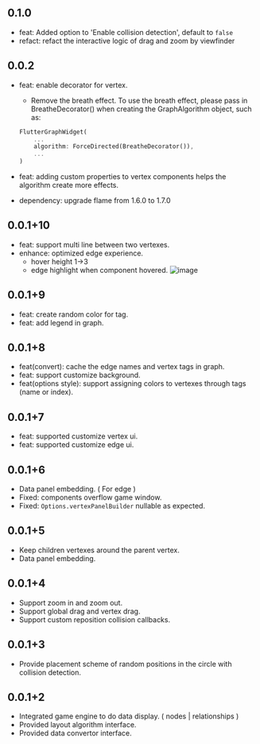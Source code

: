 ## 0.1.0
- feat: Added option to 'Enable collision detection', default to `false`
- refact: refact the interactive logic of drag and zoom by viewfinder

## 0.0.2
- feat: enable decorator for vertex.
    - Remove the breath effect. To use the breath effect, please pass in BreatheDecorator() when creating the GraphAlgorithm object, such as:
    ```dart
    FlutterGraphWidget(
        ...
        algorithm: ForceDirected(BreatheDecorator()),
        ...
    )
    ```
    
- feat: adding custom properties to vertex components helps the algorithm create more effects.
<!-- 将对flame的依赖升级到最新版本 -->
- dependency: upgrade flame from 1.6.0 to 1.7.0


## 0.0.1+10
- feat:  support multi line between two vertexes.
- enhance: optimized edge experience. 
  - hover height 1->3
  - edge highlight when component hovered.
      ![image](https://user-images.githubusercontent.com/15630211/217449742-1eb95787-c53a-450d-bff9-08f3ed2b1b8c.png)


## 0.0.1+9
- feat: create random color for tag.
- feat: add legend in graph.

## 0.0.1+8
- feat(convert): cache the edge names and vertex tags in graph.
- feat: support customize background.
- feat(options style): support assigning colors to vertexes through tags (name or index).

## 0.0.1+7
- feat: supported customize vertex ui.
- feat: supported customize edge ui.

## 0.0.1+6
- Data panel embedding. ( For edge )
- Fixed: components overflow game window.
- Fixed: `Options.vertexPanelBuilder` nullable as expected.

## 0.0.1+5
- Keep children vertexes around the parent vertex.
- Data panel embedding.

## 0.0.1+4
- Support zoom in and zoom out.
- Support global drag and vertex drag.
- Support custom reposition collision callbacks.

## 0.0.1+3
- Provide placement scheme of random positions in the circle with collision detection.

## 0.0.1+2
- Integrated game engine to do data display. ( nodes | relationships )
- Provided layout algorithm interface.
- Provided data convertor interface.
